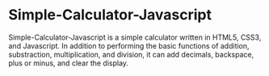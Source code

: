 # Simple-Calculator-Javascript
Simple-Calculator-Javascript is a simple calculator written in HTML5, CSS3, and Javascript.  In addition to performing the basic functions
of addition, substraction, multiplication, and division, it can add decimals, backspace, plus or minus, and clear the display.
